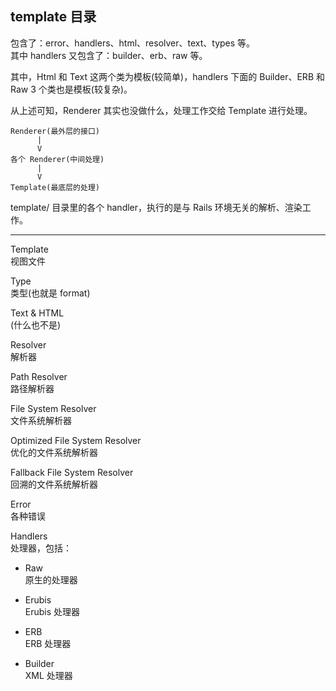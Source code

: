 ## template 目录

包含了：error、handlers、html、resolver、text、types 等。<br>
其中 handlers 又包含了：builder、erb、raw 等。

其中，Html 和 Text 这两个类为模板(较简单)，handlers 下面的 Builder、ERB 和 Raw 3 个类也是模板(较复杂)。

从上述可知，Renderer 其实也没做什么，处理工作交给 Template 进行处理。

```
Renderer(最外层的接口)
      |
      V
各个 Renderer(中间处理)
      |
      V
Template(最底层的处理)
```

template/ 目录里的各个 handler，执行的是与 Rails 环境无关的解析、渲染工作。

------

Template  
视图文件

Type  
类型(也就是 format)

Text & HTML  
(什么也不是)

Resolver  
解析器

Path Resolver  
路径解析器

File System Resolver  
文件系统解析器

Optimized File System Resolver  
优化的文件系统解析器

Fallback File System Resolver  
回溯的文件系统解析器

Error  
各种错误

Handlers  
处理器，包括：

- Raw  
原生的处理器

- Erubis  
Erubis 处理器

- ERB  
ERB 处理器

- Builder  
XML 处理器
